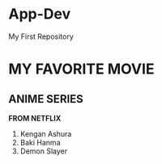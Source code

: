 # App-Dev
My First Repository
# MY FAVORITE MOVIE
## ANIME SERIES

  **FROM NETFLIX**
  1. Kengan Ashura
  2. Baki Hanma
  3. Demon Slayer
